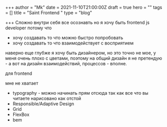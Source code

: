 +++
author = "Mk"
date = 2021-11-10T21:00:00Z
draft = true
hero = ""
tags = []
title = "Saint Frontend "
type = "blog"

+++
Сложно внутри себя все осознавть но я хочу быть frontend js developer потому что 

* хочу создавать то что можно быстро попробовать
* хочу создавать то что взаимодействует с восприятием

наверно еще глубже я хочу быть дизайнером, но это точно не мое, у меня очень плохо с цветами, поэтому на общий дизайн я не претендую - а вот на дизайн взаимодействий, процессов - вполне.

для frontend 

мне не хватает 

* typography - можно начинать прям отсюда так как все что вы читаете нарисовано как отстой
* Responsible/Adaptive Design
* Grid
* FlexBox
* bem